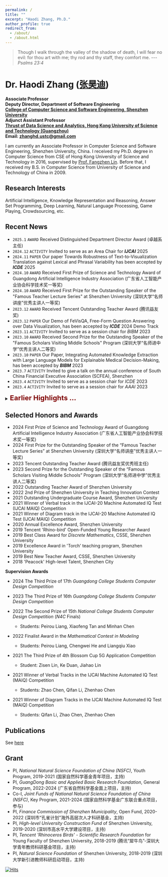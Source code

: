 ```yaml
---
permalink: /
title: ""
excerpt: "Haodi Zhang, Ph.D."
author_profile: true
redirect_from: 
  - /about/
  - /about.html
---
```



> Though I walk through the valley of the shadow of  death, I will fear no evil: for thou art with me; thy rod and thy staff, they comfort me. ---<cite>Psalms 23:4</cite>


Dr. Haodi Zhang ([张昊迪](https://csse.szu.edu.cn/pages/user/index?id=792))
======
**Associate Professor**<br>
**Deputy Director, Department of Software Engineering**<br>
**[College of Computer Science and Software Engineering, Shenzhen University](http://csse.szu.edu.cn/)**<br>
**Adjunct Assistant Professor**<br>
**[Thrust of Data Science and Analytics, Hong Kong University of Science and Technology (Guangzhou)](https://facultyprofiles.hkust-gz.edu.cn/thrust-faculties?code=10011A10000000000H2C)**<br>
**Email: [zhanghd.ustc@gmail.com](mailto:zhanghd.ustc@gmail.com)**



I am currently an Associate Professor in Computer Science and Software Engineering, Shenzhen University, China. 
I received my Ph.D. degree in Computer Science from  CSE of Hong Kong University of Science and Technology in 2016, supervised by [Prof. Fangzhen Lin](https://www.cse.ust.hk/admin/people/faculty/profile/flin). Before that, I received my B.S. in Computer Science from University of Science and Technology of China in 2009.

Research Interests
------
Artificial Intelligence, Knowledge Representation and Reasoning, Answer Set Programming, Deep Learning, Natural Language Processing, Game Playing, Crowdsourcing, etc.

Recent News
------
* `2025.1` `AWARD` Received Distinguished Department Director Award (卓越系主任)
* `2024.12` `ACTIVITY` Invited to serve as an Area Chair for _**IJCAI**_ 2025
* `2024.11` `PAPER` Our paper Towards Robustness of Text-to-Visualization Translation against Lexical and Phrasal Variability has been accepted by _**ICDE**_ 2025
* `2024.10` `AWARD` Received First Prize of Science and Technology Award of Guangdong Artificial Intelligence Industry Association (广东省人工智能产业协会科学技术奖一等奖)
* `2024.10` `AWARD` Received First Prize for the Outstanding Speaker of the "Famous Teacher Lecture Series" at Shenzhen University (深圳大学“名师讲座”优秀主讲人一等奖)
* `2023.12` `AWARD` Received Tencent Outstanding Teacher Award (腾讯益友奖)
* `2023.12` `PAPER` Our Demo of FeVisQA, Free-Form Question Answering over Data Visualization, has been accepted by _**ICDE**_ 2024 Demo Track
* `2023.11` `ACTIVITY` Invited to serve as a session chair for _BIBM_ 2023
* `2023.10` `AWARD` Received Second Prize for the Outstanding Speaker of the "Famous Scholars Visiting Middle Schools" Program (深圳大学“名师进中学”优秀主讲人二等奖)
* `2023.10` `PAPER` Our Paper, Integrating Automated Knowledge Extraction with Large Language Models for Explainable Medical Decision-Making, has been accepted by _**BIBM**_ 2023
* `2023.7` `ACTIVITY` Invited to give a talk on the annual conference of South China Financial Executive Association (SCFEA), Shenzhen
* `2023.4` `ACTIVITY` Invited to serve as a session chair for _ICDE_ 2023
* `2023.4` `ACTIVITY` Invited to serve as a session chair for _AAAI_ 2023

<details markdown=1>
  <summary markdown="span"><span style="color:maroon;font-size:22px"><b>Earlier Highlights ...</b></span></summary>

* `2022.12` `ACTIVITY` Invited to give a talk on the _[Bay Area Fintech University Forum](https://mp.weixin.qq.com/s/ssm4M0IlVAdh8KV_8CTVYA)_, Shenzhen
* `2022.11` `PAPER` Our paper on hierarchical crowdsourcing for data labeling has been accepted by _**ICDE**_ 2023
* `2022.11` `AWARD` Received the Outstanding Teacher Award of Shenzhen University
* `2022.8` `AWARD` Congratulations to Peirou Liang, Xiaofeng Tan and Minhan Chen in our group for the Second Prize of 15th _National College Students Computer Design Competition_ (_N4C_ Finals)
* `2022.5` `AWARD` Congratulations to Peirou Liang, Chengwei He and Liangqiu Xiao in our group for Finalist Award in the _Mathematical Contest in Modeling_ 2022
* `2022.1` `AWARD` Received the Second Prize of Shenzhen University in Guangdong Teaching Innovation Contest


* `2021.12` `PAPER` Our [paper](https://ojs.aaai.org/index.php/AAAI/article/view/21421) on task-oriented dialog policy learning with contextual knowledge has been accepted by _**AAAI**_ 2022 (acceptance rate 15%). <a href="https://github.com/ResearchGroupHdZhang/DPL_AAAI22">Code</a>
* `2021.08` `PAPER` Our paper on burstness-aware web search analysis has been accepted by _**TKDE**_ 
  
  * `2021.07` `ACTIVITY` Invited to serve as a distinguished supervisor for HKUST One Million Dollar Entrepreneurship [Competition](https://mp.weixin.qq.com/s/XFbXyrjN7QriaaXtfsDwzQ)
  * `2021.06` `ACTIVITY` Invited to serve as a local chair for [_EAI ICECI 2021_](https://iceci-conference.eai-conferences.org/2021/call-for-papers/)
  * `2021.05` `PAPER` Our [paper](https://ieeexplore.ieee.org/abstract/document/9428574) on crowd-aided best path selection has been accepted by _**TKDE**_ 
  * `2021.04` `AWARD` Received the Outstanding Teaching Award of Shenzhen University
  * `2021.01` `AWARD` We won the 1st places of two tracks in the first Machine Automated IQ (MAIQ) Test Challenge at _IJCAI_
  * `2021.01` `PAPER` Our [paper](https://link.springer.com/chapter/10.1007%2F978-3-030-73194-6_33) on adversarial driving style representation learning has been accepted by _**DASFAA**_
  * `2020.12` `TALK` Invited to give a talk entitled "_Leveraging Human Intelligence in Machine Learning for NLP_" on the _1st Macau Symposium on Linguistics_, Macau University, Dec. 13, 2020
  * `2020.11` `ACTIVITY` Invited to serve as a Senior Program Committee member for _IJCAI_ 2021
  * `2020.09` `PAPER` Our [paper](https://ieeexplore.ieee.org/document/9210063) on cleaning uncertainty with crowdingsourcing has been accepted by _**TKDE**_
  * `2020.08-11` `ACTIVITY` Invited to serve on Program Committee of _AAAI_ 2021, _EMNLP_ 2021, _NeurIPS_ 2021, and _ACL/IJCNLP_ 2021
  * `2019.10` `PAPER` Our paper on deep learning in game playing has been accepted by _**AAAI**_ 2020
  * `2019.08` `ACTIVITY` Invited to serve on Program Committee of _AAAI_ 2020, _IJCAI_ 2020
  * `2018.11` `PAPER` Our paper on IQ tests for machine intelligence has been accepted by _**IJCAI**_ 2019
  * `2018.10` `ACTIVITY` Invited to serve on Program Committee of _AAAI_ 2019, _IJCAI_ 2019
</details>

Selected Honors and Awards
------
* 2024 First Prize of Science and Technology Award of Guangdong Artificial Intelligence Industry Association (广东省人工智能产业协会科学技术奖一等奖)
* 2024 First Prize for the Outstanding Speaker of the “Famous Teacher Lecture Series” at Shenzhen University (深圳大学“名师讲座”优秀主讲人一等奖)
* 2023 Tencent Outstanding Teacher Award (腾讯益友奖优秀班主任)
* 2023 Second Prize for the Outstanding Speaker of the “Famous Scholars Visiting Middle Schools” Program (深圳大学“名师进中学”优秀主讲人二等奖)
* 2022 Outstanding Teacher Award of Shenzhen University
* 2022 2nd Prize of Shenzhen University in Teaching Innovation Contest
* 2021 Outstanding Undergraduate Course Award, Shenzhen University
* 2021 Winner of Verbal track in the IJCAI-20 Machine Automated IQ Test (IJCAI MAIQ) Competition 
* 2021 Winner of Diagram track in the IJCAI-20 Machine Automated IQ Test (IJCAI MAIQ) Competition
* 2020 Annual Excellence Award, Shenzhen University
* 2019 Tencent 'Rhino-bird' Open-Funded Young Researcher Award
* 2019 Best Class Award for _Discrete Mathematics_, CSSE, Shenzhen University
* 2019 Excellence Award in 'Torch' teaching program, Shenzhen University
* 2019 Best New Teacher Award, CSSE, Shenzhen University
* 2018 'Peacock' High-level Talent, Shenzhen City

**Supervision Awards**
* 2024 The Third Prize of 17th _Guangdong College Students Computer Design Competition_ 

* 2023 The Third Prize of 16th _Guangdong College Students Computer Design Competition_ 

* 2022 The Second Prize of 15th _National College Students Computer Design Competition_ (_N4C_ Finals)
  * Students: Peirou Liang, Xiaofeng Tan and Minhan Chen
* 2022 Finalist Award in the _Mathematical Contest in Modeling_
  * Students: Peirou Liang, Chengwei He and Liangqiu Xiao 
* 2021 The Third Prize of 4th Blossom Cup 5G Application Competition
  * Student: Zisen Lin, Ke Duan, Jiahao Lin
* 2021 Winner of Verbal Tracks in the IJCAI Machine Automated IQ Test (MAIQ) Competition
  * Students: Zhao Chen, Qifan Li, Zhenhao Chen
* 2021 Winner of Diagram Tracks in the IJCAI Machine Automated IQ Test (MAIQ) Competition
  * Students: Qifan Li, Zhao Chen, Zhenhao Chen

Publications
-----
See [here](publications#publist)


Grant
------
* PI, _National Natural Science Foundation of China (NSFC)_, Youth Program, 2019-2021 (国家自然科学基金青年项目，主持)
* PI, _GuangDong Basic and Applied Basic Research Foundation_, General Program, 2022-2024 (广东省自然科学基金面上项目，主持)
* Co-I, _Joint Funds of National Natural Science Foundation of China (NSFC)_, Key Program, 2021-2024 (国家自然科学基金广东联合重点项目，参与)
* PI, _Finance Commission of Shenzhen Municipality_, Open Fund, 2020-2022 (深圳市“孔雀计划”海外高层次人才科研基金，主持)
* PI, _High-level University Construction Fund_ of Shenzhen University, 2019-2020 (深圳市高水平大学建设项目，主持)
* PI, _Tencent 'Rhinoceros Birds' - Scientific Research Foundation_ for Young Faculty of Shenzhen University, 2018-2019 (腾讯“犀牛鸟”-深圳大学青年教师科研基金项目，主持)
* PI, _Natural Science Foundation_ of Shenzhen University, 2018-2019 (深圳大学新引进教师科研启动项目，主持)



[![Hits](https://hits.seeyoufarm.com/api/count/incr/badge.svg?url=https%3A%2F%2Fhdzhangust.github.io&count_bg=%2379C83D&title_bg=%23555555&icon=opsgenie.svg&icon_color=%23E7E7E7&title=visits+%28today%2Ftotal%29+&edge_flat=false)](contact)



